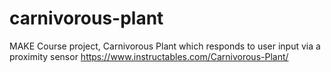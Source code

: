 # carnivorous-plant
MAKE Course project, Carnivorous Plant which responds to user input via a proximity sensor
https://www.instructables.com/Carnivorous-Plant/

